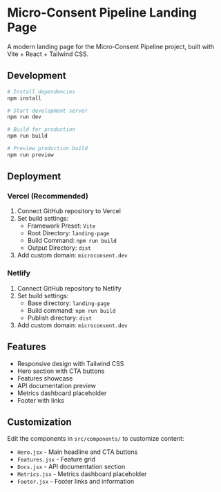 # Micro-Consent Pipeline Landing Page

A modern landing page for the Micro-Consent Pipeline project, built with Vite + React + Tailwind CSS.

## Development

```bash
# Install dependencies
npm install

# Start development server
npm run dev

# Build for production
npm run build

# Preview production build
npm run preview
```

## Deployment

### Vercel (Recommended)

1. Connect GitHub repository to Vercel
2. Set build settings:
   - Framework Preset: `Vite`
   - Root Directory: `landing-page`
   - Build Command: `npm run build`
   - Output Directory: `dist`
3. Add custom domain: `microconsent.dev`

### Netlify

1. Connect GitHub repository to Netlify
2. Set build settings:
   - Base directory: `landing-page`
   - Build command: `npm run build`
   - Publish directory: `dist`
3. Add custom domain: `microconsent.dev`

## Features

- Responsive design with Tailwind CSS
- Hero section with CTA buttons
- Features showcase
- API documentation preview
- Metrics dashboard placeholder
- Footer with links

## Customization

Edit the components in `src/components/` to customize content:

- `Hero.jsx` - Main headline and CTA buttons
- `Features.jsx` - Feature grid
- `Docs.jsx` - API documentation section
- `Metrics.jsx` - Metrics dashboard placeholder
- `Footer.jsx` - Footer links and information

